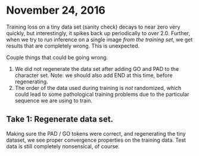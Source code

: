 # November 24, 2016
Training loss on a tiny data set (sanity check) decays to near zero very quickly,
but interestingly, it spikes back up periodically to over 2.0. Further, when we
try to run inference on a single image *from the training set*, we get results
that are completely wrong. This is unexpected.

Couple things that could be going wrong.

1. We did not regenerate the data set after adding GO and PAD to the character
   set. Note: we should also add END at this time, before regenerating.
2. The order of the data used during training is *not* randomized, which could
   lead to some pathological training problems due to the particular sequence
   we are using to train.


## Take 1: Regenerate data set.
Making sure the PAD / GO tokens were correct, and regenerating the tiny dataset,
we see proper convergence properties on the training data. Test data is still
completely nonsensical, of course.
